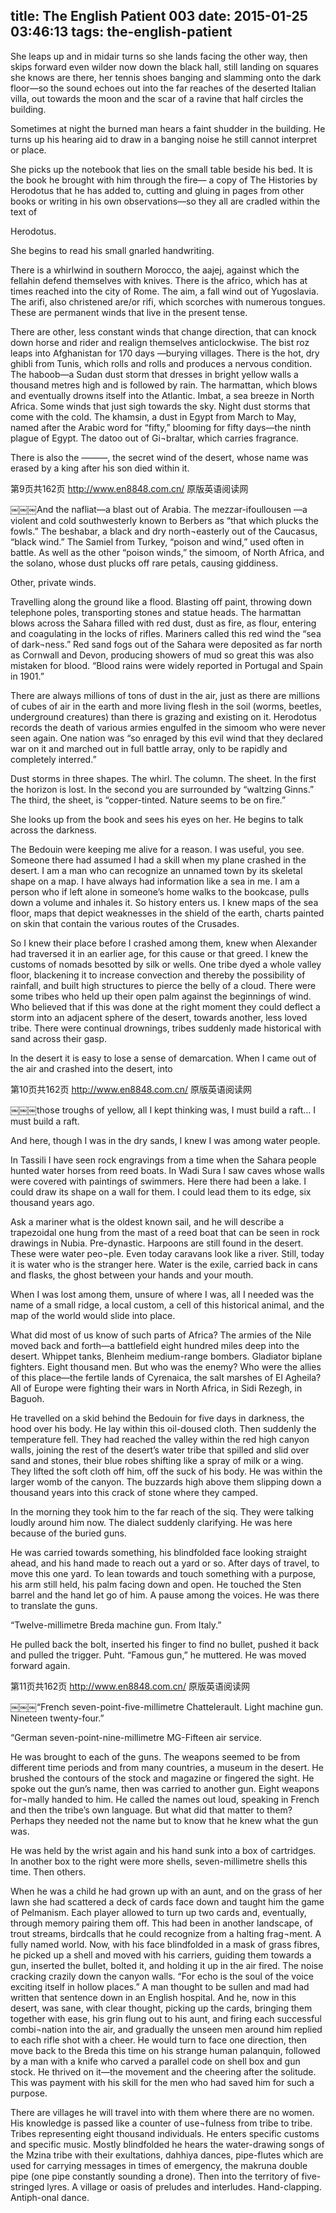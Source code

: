 title: The English Patient 003
date: 2015-01-25 03:46:13
tags: the-english-patient
---

She leaps up and in midair turns so she lands facing the other way, then skips forward even wilder now down the black hall, still landing on squares she knows are there, her tennis shoes banging and slamming onto the dark floor—so the sound echoes out into the far reaches of the deserted Italian villa, out towards the moon and the scar of a ravine that half circles the building.

Sometimes at night the burned man hears a faint shudder in the building. He turns up his hearing aid to draw in a banging noise he still cannot interpret or place.

She picks up the notebook that lies on the small table beside his bed. It is the book he brought with him through the fire— a copy of The Histories by Herodotus that he has added to, cutting and gluing in pages from other books or writing in his own observations—so they all are cradled within the text of

Herodotus.

She begins to read his small gnarled handwriting.

There is a whirlwind in southern Morocco, the aajej, against which the fellahin defend themselves with knives. There is the africo, which has at times reached into the city of Rome. The aim, a fall wind out of Yugoslavia. The arifi, also christened are/or rifi, which scorches with numerous tongues. These are permanent winds that live in the present tense.

There are other, less constant winds that change direction, that can knock down horse and rider and realign themselves anticlockwise. The bist roz leaps into Afghanistan for 170 days —burying villages. There is the hot, dry ghibli from Tunis, which rolls and rolls and produces a nervous condition. The haboob—a Sudan dust storm that dresses in bright yellow walls a thousand metres high and is followed by rain. The harmattan, which blows and eventually drowns itself into the Atlantic. Imbat, a sea breeze in North Africa. Some winds that just sigh towards the sky. Night dust storms that come with the cold. The khamsin, a dust in Egypt from March to May, named after the Arabic word for “fifty,” blooming for fifty days—the ninth plague of Egypt. The datoo out of Gi¬braltar, which carries fragrance.

There is also the ———, the secret wind of the desert, whose name was erased by a king after his son died within it.

第9页共162页 http://www.en8848.com.cn/ 原版英语阅读网

￼￼￼And the nafliat—a blast out of Arabia. The mezzar-ifoullousen —a violent and cold southwesterly known to Berbers as “that which plucks the fowls.” The beshabar, a black and dry north¬easterly out of the Caucasus, “black wind.” The Samiel from Turkey, “poison and wind,” used often in battle. As well as the other “poison winds,” the simoom, of North Africa, and the solano, whose dust plucks off rare petals, causing giddiness.

Other, private winds.

Travelling along the ground like a flood. Blasting off paint, throwing down telephone poles, transporting stones and statue heads. The harmattan blows across the Sahara filled with red dust, dust as fire, as flour, entering and coagulating in the locks of rifles. Mariners called this red wind the “sea of dark¬ness.” Red sand fogs out of the Sahara were deposited as far north as Cornwall and Devon, producing showers of mud so great this was also mistaken for blood. “Blood rains were widely reported in Portugal and Spain in 1901.”

There are always millions of tons of dust in the air, just as there are millions of cubes of air in the earth and more living flesh in the soil (worms, beetles, underground creatures) than there is grazing and existing on it. Herodotus records the death of various armies engulfed in the simoom who were never seen again. One nation was “so enraged by this evil wind that they declared war on it and marched out in full battle array, only to be rapidly and completely interred.”

Dust storms in three shapes. The whirl. The column. The sheet. In the first the horizon is lost. In the second you are surrounded by “waltzing Ginns.” The third, the sheet, is “copper-tinted. Nature seems to be on fire.”

She looks up from the book and sees his eyes on her. He begins to talk across the darkness.

The Bedouin were keeping me alive for a reason. I was useful, you see. Someone there had assumed I had a skill when my plane crashed in the desert. I am a man who can recognize an unnamed town by its skeletal shape on a map. I have always had information like a sea in me. I am a person who if left alone in someone’s home walks to the bookcase, pulls down a volume and inhales it. So history enters us. I knew maps of the sea floor, maps that depict weaknesses in the shield of the earth, charts painted on skin that contain the various routes of the Crusades.

So I knew their place before I crashed among them, knew when Alexander had traversed it in an earlier age, for this cause or that greed. I knew the customs of nomads besotted by silk or wells. One tribe dyed a whole valley floor, blackening it to increase convection and thereby the possibility of rainfall, and built high structures to pierce the belly of a cloud. There were some tribes who held up their open palm against the beginnings of wind. Who believed that if this was done at the right moment they could deflect a storm into an adjacent sphere of the desert, towards another, less loved tribe. There were continual drownings, tribes suddenly made historical with sand across their gasp.

In the desert it is easy to lose a sense of demarcation. When I came out of the air and crashed into the desert, into

第10页共162页 http://www.en8848.com.cn/ 原版英语阅读网

￼￼￼those troughs of yellow, all I kept thinking was, I must build a raft... I must build a raft.

And here, though I was in the dry sands, I knew I was among water people.

In Tassili I have seen rock engravings from a time when the Sahara people hunted water horses from reed boats. In Wadi Sura I saw caves whose walls were covered with paintings of swimmers. Here there had been a lake. I could draw its shape on a wall for them. I could lead them to its edge, six thousand years ago.

Ask a mariner what is the oldest known sail, and he will describe a trapezoidal one hung from the mast of a reed boat that can be seen in rock drawings in Nubia. Pre-dynastic. Harpoons are still found in the desert. These were water peo¬ple. Even today caravans look like a river. Still, today it is water who is the stranger here. Water is the exile, carried back in cans and flasks, the ghost between your hands and your mouth.

When I was lost among them, unsure of where I was, all I needed was the name of a small ridge, a local custom, a cell of this historical animal, and the map of the world would slide into place.

What did most of us know of such parts of Africa? The armies of the Nile moved back and forth—a battlefield eight hundred miles deep into the desert. Whippet tanks, Blenheim medium-range bombers. Gladiator biplane fighters. Eight thousand men. But who was the enemy? Who were the allies of this place—the fertile lands of Cyrenaica, the salt marshes of El Agheila? All of Europe were fighting their wars in North Africa, in Sidi Rezegh, in Baguoh.

He travelled on a skid behind the Bedouin for five days in darkness, the hood over his body. He lay within this oil-doused cloth. Then suddenly the temperature fell. They had reached the valley within the red high canyon walls, joining the rest of the desert’s water tribe that spilled and slid over sand and stones, their blue robes shifting like a spray of milk or a wing. They lifted the soft cloth off him, off the suck of his body. He was within the larger womb of the canyon. The buzzards high above them slipping down a thousand years into this crack of stone where they camped.

In the morning they took him to the far reach of the siq. They were talking loudly around him now. The dialect suddenly clarifying. He was here because of the buried guns.

He was carried towards something, his blindfolded face looking straight ahead, and his hand made to reach out a yard or so. After days of travel, to move this one yard. To lean towards and touch something with a purpose, his arm still held, his palm facing down and open. He touched the Sten barrel and the hand let go of him. A pause among the voices. He was there to translate the guns.

“Twelve-millimetre Breda machine gun. From Italy.”

He pulled back the bolt, inserted his finger to find no bullet, pushed it back and pulled the trigger. Puht. “Famous gun,” he muttered. He was moved forward again.

第11页共162页 http://www.en8848.com.cn/ 原版英语阅读网

￼￼￼“French seven-point-five-millimetre Chattelerault. Light machine gun. Nineteen twenty-four.”

“German seven-point-nine-millimetre MG-Fifteen air service.

He was brought to each of the guns. The weapons seemed to be from different time periods and from many countries, a museum in the desert. He brushed the contours of the stock and magazine or fingered the sight. He spoke out the gun’s name, then was carried to another gun. Eight weapons for¬mally handed to him. He called the names out loud, speaking in French and then the tribe’s own language. But what did that matter to them? Perhaps they needed not the name but to know that he knew what the gun was.

He was held by the wrist again and his hand sunk into a box of cartridges. In another box to the right were more shells, seven-millimetre shells this time. Then others.

When he was a child he had grown up with an aunt, and on the grass of her lawn she had scattered a deck of cards face down and taught him the game of Pelmanism. Each player allowed to turn up two cards and, eventually, through memory pairing them off. This had been in another landscape, of trout streams, birdcalls that he could recognize from a halting frag¬ment. A fully named world. Now, with his face blindfolded in a mask of grass fibres, he picked up a shell and moved with his carriers, guiding them towards a gun, inserted the bullet, bolted it, and holding it up in the air fired. The noise cracking crazily down the canyon walls. “For echo is the soul of the voice exciting itself in hollow places.” A man thought to be sullen and mad had written that sentence down in an English hospital. And he, now in this desert, was sane, with clear thought, picking up the cards, bringing them together with ease, his grin flung out to his aunt, and firing each successful combi¬nation into the air, and gradually the unseen men around him replied to each rifle shot with a cheer. He would turn to face one direction, then move back to the Breda this time on his strange human palanquin, followed by a man with a knife who carved a parallel code on shell box and gun stock. He thrived on it—the movement and the cheering after the solitude. This was payment with his skill for the men who had saved him for such a purpose.

There are villages he will travel into with them where there are no women. His knowledge is passed like a counter of use¬fulness from tribe to tribe. Tribes representing eight thousand individuals. He enters specific customs and specific music. Mostly blindfolded he hears the water-drawing songs of the Mzina tribe with their exultations, dahhiya dances, pipe-flutes which are used for carrying messages in times of emergency, the makruna double pipe (one pipe constantly sounding a drone). Then into the territory of five-stringed lyres. A village or oasis of preludes and interludes. Hand-clapping. Antiph-onal dance.

